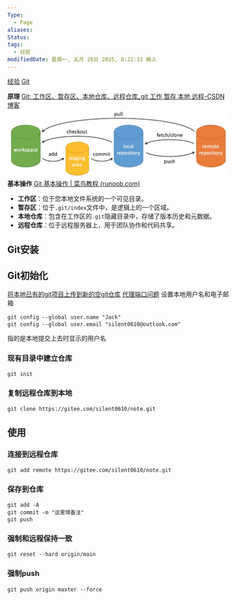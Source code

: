 ```yaml
---
Type:
  - Page
aliases: 
Status: 
tags:
  - 经验
modifiedDate: 星期一, 五月 26日 2025, 8:22:33 晚上
---
```

[经验](经验.md)
[Git](Git.md)

**原理**
[Git: 工作区、暂存区、本地仓库、远程仓库_git 工作 暂存 本地 远程-CSDN博客](https://blog.csdn.net/weixin_36750623/article/details/96189838)
![Git简单操作指南](assets/Git简单操作指南.png)
**基本操作**
[Git 基本操作 | 菜鸟教程 (runoob.com)](https://www.runoob.com/git/git-basic-operations.html)
- **工作区**：位于您本地文件系统的一个可见目录。
- **暂存区**：位于`.git/index`文件中，是逻辑上的一个区域。
- **本地仓库**：包含在工作区的`.git`隐藏目录中，存储了版本历史和元数据。
- **远程仓库**：位于远程服务器上，用于团队协作和代码共享。

## Git安装

## Git初始化

[将本地已有的git项目上传到新的空git仓库](https://blog.csdn.net/qq_22370409/article/details/120221769)
[代理端口问题](https://blog.csdn.net/hggjjkk/article/details/130528271)
设置本地用户名和电子邮箱

```
git config --global user.name "Jack"
git config --global user.email "silent0610@outlook.com"
```

指的是本地提交上去时显示的用户名

### 现有目录中建立仓库

```
git init
```

### 复制远程仓库到本地

```
git clone https://gitee.com/silent0610/note.git
```

## 使用

### 连接到远程仓库

```
git add remote https://gitee.com/silent0610/note.git
```

### 保存到仓库

```
git add -A
git commit -m "这里填备注"
git push
```

### 强制和远程保持一致

```
git reset --hard origin/main
```

### 强制push

```
git push origin master --force
```
